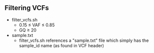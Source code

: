 ## Filtering VCFs
* filter_vcfs.sh
    * 0.15 ≤ VAF ≤ 0.85
    * GQ ≥ 20
* sample.txt
  * filter_vcfs.sh references a "sample.txt" file which simply has the sample_id name (as found in VCF header)
